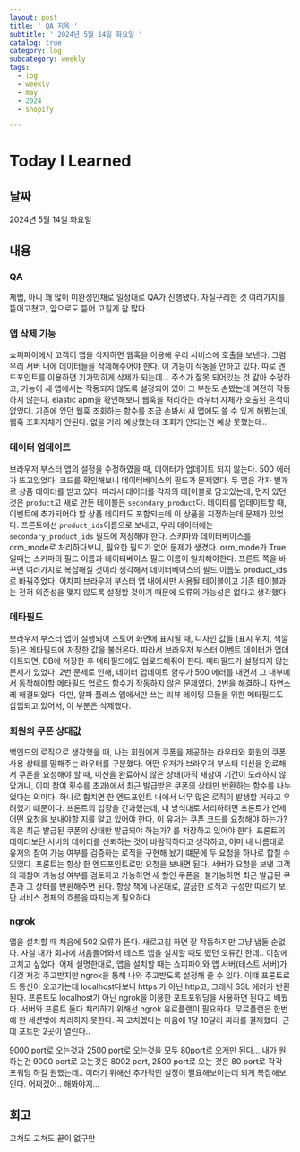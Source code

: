 ```yaml
---
layout: post
title: ' QA 지옥 '
subtitle: ' 2024년 5월 14일 화요일 '
catalog: true
category: log
subcategory: weekly
tags:
  - log
  - weekly
  - may
  - 2024
  - shopify

---
```


# Today I Learned

## 날짜

2024년 5월 14일 화요일

## 내용

### QA

제법, 아니 꽤 많이 미완성인채로 일정대로 QA가 진행됐다. 자질구레한 것 여러가지를 뜯어고쳤고, 앞으로도 뜯어 고칠게 참 많다.

### 앱 삭제 기능

쇼피파이에서 고객이 앱을 삭제하면 웹훅을 이용해 우리 서비스에 호출을 보낸다. 그럼 우리 서버 내에 데이터들을 삭제해주어야 한다. 이 기능이 작동을 안하고 있다. 따로 엔드포인트를 이용하면 기가막히게 삭제가 되는데… 주소가 잘못 되어있는 것 같아 수정하고, 기능이 새 앱에서는 작동되지 않도록 설정되어 있어 그 부분도 손봤는데 여전히 작동하지 않는다. elastic apm을 홗인해보니 웹훅을 처리하는 라우터 자체가 호출된 흔적이 없었다. 기존에 있던 웹훅 조회하는 함수를 조금 손봐서 새 앱에도 쓸 수 있게 해봤는데, 웹훅 조회자체가 안된다. 없을 거라 예상했는데 조회가 안되는건 예상 못했는데..  

### 데이터 업데이트

브라우저 부스터 앱의 설정을 수정하였을 때, 데이터가 업데이트 되지 않는다. 500 에러가 뜨고있었다. 코드를 확인해보니 데이터베이스의 필드가 문제였다. 두 앱은 각자 별개로 상품 데이터를 받고 있다. 따라서 데이터를 각자의 테[이블로 담고있는데, 먼저 있던 것은 `product`고 새로 만든 테이블은 `secondary_product`다.  데이터를 업데이트할 때, 이벤트에 추가되어야 할 상품 데이터도 포함되는데 이 상품을 지정하는데 문제가 있었다. 프론트에선 `product_ids`이름으로 보내고, 우리 데이터에는 `secondary_product_ids` 필드에 저장해야 한다. 스키마와 데이터베이스를 orm_mode로 처리하다보니, 필요한 필드가 없어 문제가 생겼다. orm_mode가 True일때는 스키마의 필드 이름과 데이터베이스 필드 이름이 일치해야한다. 프론트 쪽을 바꾸면 여러가지로 복잡해질 것이라 생각해서 데이터베이스의 필드 이름도 product_ids로 바꿔주었다. 어차피 브라우저 부스터 앱 내에서만 사용될 테이블이고 기존 테이블과는 전혀 의존성을 맺지 않도록 설정할 것이기 때문에 오류의 가능성은 없다고 생각했다.

### 메타필드

브라우저 부스터 앱이 실행되어 스토어 화면에 표시될 때, 디자인 값들 (표시 위치, 색깔 등)은 메타필드에 저장한 값을 불러온다. 따라서 브라우저 부스터 이벤트 데이터가 업데이트되면, DB에 저장한 후 메타필드에도 업로드해줘야 한다. 메타필드가 설정되지 않는 문제가 있었다. 2번 문제로 인해, 데이터 업데이트 함수가 500 에러를 내면서 그 내부에서 동작해야할 메타필드 업로드 함수가 작동하지 않은 문제였다. 2번을 해결하니 자연스레 해결되었다. 다만, 알파 플러스 앱에서만 쓰는 리뷰 레이팅 모듈을 위한 메타필드도 삽입되고 있어서, 이 부분은 삭제했다.

### 회원의 쿠폰 상태값

백엔드의 로직으로 생각했을 때, 나는 회원에게 쿠폰을 제공하는 라우터와 회원의 쿠폰 사용 상태를 말해주는 라우터를 구분했다. 어떤 유저가 브라우저 부스터 미션을 완료해서 쿠폰을 요청해야 할 때, 미션을 완료하지 않은 상태(아직 재참여 기간이 도래하지 않았거나, 이미 참여 횟수를 초과)에서 최근 발급받은 쿠폰의 상태만 반환하는 함수를 나누었다는 의미다. 하나로 합치면 한 엔드포인트 내에서 너무 많은 로직이 발생할 거라고 우려했기 떄문이다. 프론트의 입장을 간과했는데, 내 방식대로 처리하려면 프론트가 언제 어떤 요청을 보내야할 지를 알고 있어야 한다. 이 유저는 쿠폰 코드를 요청해야 하는가? 혹은 최근 발급된 쿠폰의 상태만 발급되야 하는가? 를 저장하고 있어야 한다. 프론트의 데이터보단 서버의 데이터를 신뢰하는 것이 바람직하다고 생각하고, 이미 내 나름대로 유저의 참여 가능 여부를 검증하는 로직을 구현해 놨기 떄문에 두 요청을 하나로 합칠 수 있었다. 프론트는 항상 한 엔드포인트로만 요청을 보내면 된다. 서버가 요청을 보낸 고객의 재참여 가능성 여부를 검토하고 가능하면 새 할인 쿠폰을, 불가능하면 최근 발급된 쿠폰과 그 상태를 반환해주면 된다. 항상 책에 나온대로, 깔끔한 로직과 구성만 따르기 보단 서비스 전체의 흐름을 따지는게 필요하다.

### ngrok

앱을 설치할 때 처음에 502 오류가 뜬다. 새로고침 하면 잘 작동하지만 그냥 냅둘 순없다. 사실 내가 회사에 처음들어와서 테스트 앱을 설치할 때도 떴던 오류긴 한데.. 이참에 고치고 싶었다. 어제 설명한대로, 앱을 설치할 때는 쇼피파이와 앱 서버(테스트 서버)가 이것 저것 주고받지만 ngrok을 통해 나와 주고받도록 설정해 줄 수 있다. 이떄 프론트로도 통신이 오고가는데 localhost다보니 https 가 아닌 http고, 그래서 SSL 에러가 반환된다. 프론트도 localhost가 아닌 ngrok을 이용한 포트포워딩을 사용하면 된다고 배웠다. 서버와 프론트 둘다 처리하기 위해선 ngrok 유료플랜이 필요하다. 무료플랜은 한번에 한 세션밖에 처리하지 못한다. 꼭 고치겠다는 마음에 1달 10달러 짜리를 결제했다. 근데 포트만 2곳이 열린다..

9000 port로 오는것과 2500 port로 오는것을 모두 80port르 오게만 된다… 내가 원하는건 9000 port로 오는것은 8002 port, 2500 port로 오는 것은 80 port로 각각 포워딩 하길 원했는데.. 이러기 위해선 추가적인 설정이 필요해보이는데 되게 복잡해보인다. 어쩌겠어.. 해봐야지…

## 회고

고쳐도 고쳐도 끝이 없구만